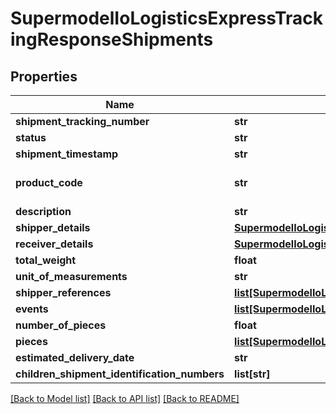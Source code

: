 # SupermodelIoLogisticsExpressTrackingResponseShipments

## Properties
Name | Type | Description | Notes
------------ | ------------- | ------------- | -------------
**shipment_tracking_number** | **str** |  | [optional] 
**status** | **str** |  | [optional] 
**shipment_timestamp** | **str** |  | [optional] 
**product_code** | **str** | DHL product code | [optional] 
**description** | **str** |  | [optional] 
**shipper_details** | [**SupermodelIoLogisticsExpressTrackingResponseShipperDetails**](SupermodelIoLogisticsExpressTrackingResponseShipperDetails.md) |  | [optional] 
**receiver_details** | [**SupermodelIoLogisticsExpressTrackingResponseReceiverDetails**](SupermodelIoLogisticsExpressTrackingResponseReceiverDetails.md) |  | [optional] 
**total_weight** | **float** |  | [optional] 
**unit_of_measurements** | **str** |  | [optional] 
**shipper_references** | [**list[SupermodelIoLogisticsExpressReference]**](SupermodelIoLogisticsExpressReference.md) |  | [optional] 
**events** | [**list[SupermodelIoLogisticsExpressTrackingResponseEvents]**](SupermodelIoLogisticsExpressTrackingResponseEvents.md) |  | 
**number_of_pieces** | **float** |  | [optional] 
**pieces** | [**list[SupermodelIoLogisticsExpressTrackingResponsePieces]**](SupermodelIoLogisticsExpressTrackingResponsePieces.md) |  | [optional] 
**estimated_delivery_date** | **str** |  | [optional] 
**children_shipment_identification_numbers** | **list[str]** |  | [optional] 

[[Back to Model list]](../README.md#documentation-for-models) [[Back to API list]](../README.md#documentation-for-api-endpoints) [[Back to README]](../README.md)

